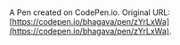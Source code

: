 # 

A Pen created on CodePen.io. Original URL: [https://codepen.io/bhagava/pen/zYrLxWa](https://codepen.io/bhagava/pen/zYrLxWa).


